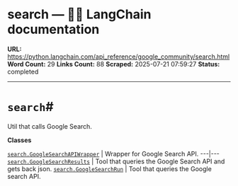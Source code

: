 # search — 🦜🔗 LangChain  documentation

**URL:** https://python.langchain.com/api_reference/google_community/search.html
**Word Count:** 29
**Links Count:** 88
**Scraped:** 2025-07-21 07:59:27
**Status:** completed

---

# `search`\#

Util that calls Google Search.

**Classes**

[`search.GoogleSearchAPIWrapper`](https://python.langchain.com/api_reference/google_community/search/langchain_google_community.search.GoogleSearchAPIWrapper.html#langchain_google_community.search.GoogleSearchAPIWrapper "langchain_google_community.search.GoogleSearchAPIWrapper") | Wrapper for Google Search API.   ---|---   [`search.GoogleSearchResults`](https://python.langchain.com/api_reference/google_community/search/langchain_google_community.search.GoogleSearchResults.html#langchain_google_community.search.GoogleSearchResults "langchain_google_community.search.GoogleSearchResults") | Tool that queries the Google Search API and gets back json.   [`search.GoogleSearchRun`](https://python.langchain.com/api_reference/google_community/search/langchain_google_community.search.GoogleSearchRun.html#langchain_google_community.search.GoogleSearchRun "langchain_google_community.search.GoogleSearchRun") | Tool that queries the Google search API.